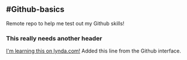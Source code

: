 #Github-basics
--------------
Remote repo to help me test out my Github skills!
### This really needs another header
[I'm learning this on lynda.com!](http://www.lynda.com)
Added this line from the Github interface.